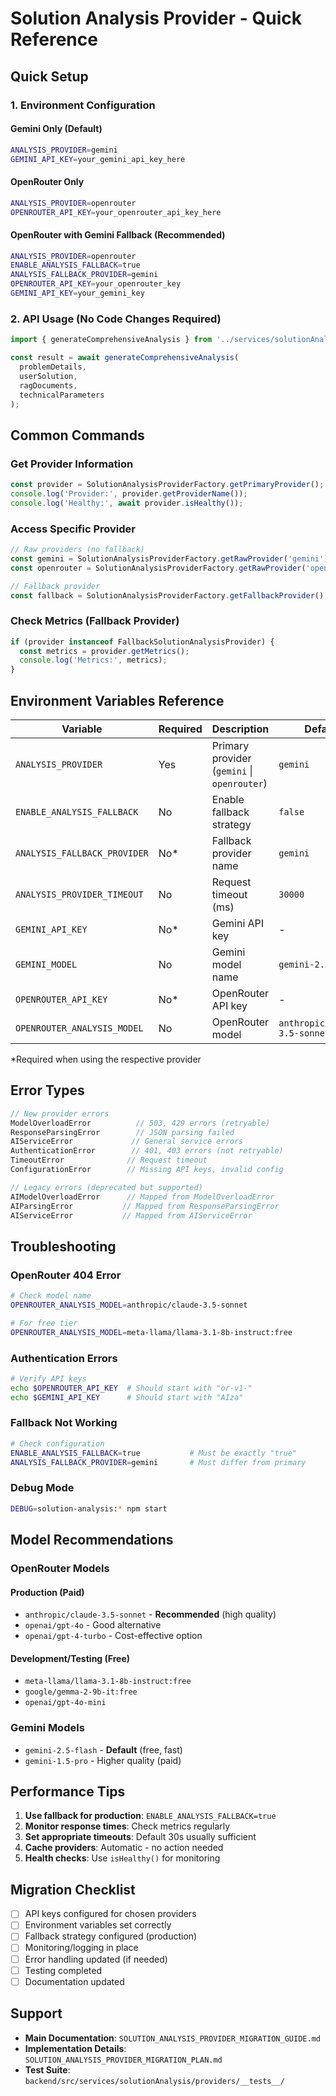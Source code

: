 # Solution Analysis Provider - Quick Reference

## Quick Setup

### 1. Environment Configuration

#### Gemini Only (Default)
```bash
ANALYSIS_PROVIDER=gemini
GEMINI_API_KEY=your_gemini_api_key_here
```

#### OpenRouter Only
```bash
ANALYSIS_PROVIDER=openrouter
OPENROUTER_API_KEY=your_openrouter_api_key_here
```

#### OpenRouter with Gemini Fallback (Recommended)
```bash
ANALYSIS_PROVIDER=openrouter
ENABLE_ANALYSIS_FALLBACK=true
ANALYSIS_FALLBACK_PROVIDER=gemini
OPENROUTER_API_KEY=your_openrouter_key
GEMINI_API_KEY=your_gemini_key
```

### 2. API Usage (No Code Changes Required)

```typescript
import { generateComprehensiveAnalysis } from '../services/solutionAnalysis.service';

const result = await generateComprehensiveAnalysis(
  problemDetails,
  userSolution,
  ragDocuments,
  technicalParameters
);
```

## Common Commands

### Get Provider Information
```typescript
const provider = SolutionAnalysisProviderFactory.getPrimaryProvider();
console.log('Provider:', provider.getProviderName());
console.log('Healthy:', await provider.isHealthy());
```

### Access Specific Provider
```typescript
// Raw providers (no fallback)
const gemini = SolutionAnalysisProviderFactory.getRawProvider('gemini');
const openrouter = SolutionAnalysisProviderFactory.getRawProvider('openrouter');

// Fallback provider
const fallback = SolutionAnalysisProviderFactory.getFallbackProvider();
```

### Check Metrics (Fallback Provider)
```typescript
if (provider instanceof FallbackSolutionAnalysisProvider) {
  const metrics = provider.getMetrics();
  console.log('Metrics:', metrics);
}
```

## Environment Variables Reference

| Variable | Required | Description | Default |
|----------|----------|-------------|---------|
| `ANALYSIS_PROVIDER` | Yes | Primary provider (`gemini` \| `openrouter`) | `gemini` |
| `ENABLE_ANALYSIS_FALLBACK` | No | Enable fallback strategy | `false` |
| `ANALYSIS_FALLBACK_PROVIDER` | No* | Fallback provider name | `gemini` |
| `ANALYSIS_PROVIDER_TIMEOUT` | No | Request timeout (ms) | `30000` |
| `GEMINI_API_KEY` | No* | Gemini API key | - |
| `GEMINI_MODEL` | No | Gemini model name | `gemini-2.5-flash` |
| `OPENROUTER_API_KEY` | No* | OpenRouter API key | - |
| `OPENROUTER_ANALYSIS_MODEL` | No | OpenRouter model | `anthropic/claude-3.5-sonnet` |

*Required when using the respective provider

## Error Types

```typescript
// New provider errors
ModelOverloadError          // 503, 429 errors (retryable)
ResponseParsingError        // JSON parsing failed
AIServiceError             // General service errors
AuthenticationError        // 401, 403 errors (not retryable)
TimeoutError              // Request timeout
ConfigurationError        // Missing API keys, invalid config

// Legacy errors (deprecated but supported)
AIModelOverloadError      // Mapped from ModelOverloadError
AIParsingError           // Mapped from ResponseParsingError
AIServiceError           // Mapped from AIServiceError
```

## Troubleshooting

### OpenRouter 404 Error
```bash
# Check model name
OPENROUTER_ANALYSIS_MODEL=anthropic/claude-3.5-sonnet

# For free tier
OPENROUTER_ANALYSIS_MODEL=meta-llama/llama-3.1-8b-instruct:free
```

### Authentication Errors
```bash
# Verify API keys
echo $OPENROUTER_API_KEY  # Should start with "or-v1-"
echo $GEMINI_API_KEY      # Should start with "AIza"
```

### Fallback Not Working
```bash
# Check configuration
ENABLE_ANALYSIS_FALLBACK=true           # Must be exactly "true"
ANALYSIS_FALLBACK_PROVIDER=gemini       # Must differ from primary
```

### Debug Mode
```bash
DEBUG=solution-analysis:* npm start
```

## Model Recommendations

### OpenRouter Models

#### Production (Paid)
- `anthropic/claude-3.5-sonnet` - **Recommended** (high quality)
- `openai/gpt-4o` - Good alternative
- `openai/gpt-4-turbo` - Cost-effective option

#### Development/Testing (Free)
- `meta-llama/llama-3.1-8b-instruct:free`
- `google/gemma-2-9b-it:free`
- `openai/gpt-4o-mini`

### Gemini Models
- `gemini-2.5-flash` - **Default** (free, fast)
- `gemini-1.5-pro` - Higher quality (paid)

## Performance Tips

1. **Use fallback for production**: `ENABLE_ANALYSIS_FALLBACK=true`
2. **Monitor response times**: Check metrics regularly
3. **Set appropriate timeouts**: Default 30s usually sufficient
4. **Cache providers**: Automatic - no action needed
5. **Health checks**: Use `isHealthy()` for monitoring

## Migration Checklist

- [ ] API keys configured for chosen providers
- [ ] Environment variables set correctly
- [ ] Fallback strategy configured (production)
- [ ] Monitoring/logging in place
- [ ] Error handling updated (if needed)
- [ ] Testing completed
- [ ] Documentation updated

## Support

- **Main Documentation**: `SOLUTION_ANALYSIS_PROVIDER_MIGRATION_GUIDE.md`
- **Implementation Details**: `SOLUTION_ANALYSIS_PROVIDER_MIGRATION_PLAN.md`
- **Test Suite**: `backend/src/services/solutionAnalysis/providers/__tests__/`